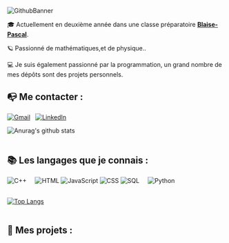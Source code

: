 ![GithubBanner](https://user-images.githubusercontent.com/85460872/131000531-0071cfe2-77fa-40da-8cd6-014fa3769835.png)

🎓 Actuellement en deuxième année dans une classe préparatoire [**Blaise-Pascal**](https://lyc-blaise-pascal-clermont.ent.auvergnerhonealpes.fr/formations/classes-preparatoires/).

🪐 Passionné de mathématiques,et de physique..

💻 Je suis également passionné par la programmation, un grand nombre de mes dépôts sont des projets personnels.

## 📭 Me contacter :

[![Gmail](https://img.shields.io/badge/-GMAIL-D14836?style=for-the-badge&logo=gmail&logoColor=white)](mailto:vernier.noe@gmail.com)
&nbsp; [![LinkedIn](https://img.shields.io/badge/-LINKEDIN-0077B5?style=for-the-badge&logo=linkedin&logoColor=white)](https://www.linkedin.com/in/)
<br>

![Anurag's github stats](https://github-readme-stats.vercel.app/api?username=noevernier&hide=issues&show_icons=true&theme=dark)
<br><br>

## 📚 Les langages que je connais :

![C++](https://img.shields.io/badge/-C++-2C41CB?style=for-the-badge&logo=C%2B%2B&logoColor=white)
&nbsp; &nbsp; ![HTML](https://img.shields.io/badge/-HTML-E15622?style=for-the-badge&logo=HTML5&logoColor=white)
![JavaScript](https://img.shields.io/badge/-JavaScript-E7BA15?style=for-the-badge&logo=JavaScript&logoColor=white)
![CSS](https://img.shields.io/badge/-CSS-1B7FDE?style=for-the-badge&logo=CSS3&logoColor=white)
![SQL](https://img.shields.io/badge/-SQL-1DDEC1?style=for-the-badge&logo=MySQL&logoColor=white)
&nbsp; &nbsp; ![Python](https://img.shields.io/badge/-Python-E426D6?style=for-the-badge&logo=Python&logoColor=white)
<br><br>

[![Top Langs](https://github-readme-stats.vercel.app/api/top-langs/?username=noevernier)](https://github.com/anuraghazra/github-readme-stats)
<br><br>

## 📂 Mes projets :
